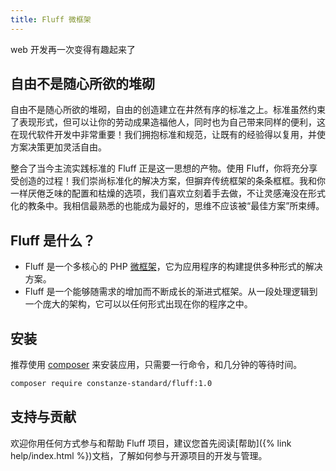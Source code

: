 ```yaml
---
title: Fluff 微框架
---
```


web 开发再一次变得有趣起来了

## 自由不是随心所欲的堆砌
自由不是随心所欲的堆砌，自由的创造建立在井然有序的标准之上。标准虽然约束了表现形式，但可以让你的劳动成果造福他人，同时也为自己带来同样的便利，这在现代软件开发中非常重要！我们拥抱标准和规范，让既有的经验得以复用，并使方案决策更加灵活自由。

整合了当今主流实践标准的 Fluff 正是这一思想的产物。使用 Fluff，你将充分享受创造的过程！我们崇尚标准化的解决方案，但摒弃传统框架的条条框框。我和你一样厌倦乏味的配置和枯燥的选项，我们喜欢立刻着手去做，不让灵感淹没在形式化的教条中。我相信最熟悉的也能成为最好的，思维不应该被“最佳方案”所束缚。

## Fluff 是什么？
- Fluff 是一个多核心的 PHP [微框架](https://en.wikipedia.org/wiki/Microframework)，它为应用程序的构建提供多种形式的解决方案。
- Fluff 是一个能够随需求的增加而不断成长的渐进式框架。从一段处理逻辑到一个庞大的架构，它可以以任何形式出现在你的程序之中。

## 安装
推荐使用 [composer](https://getcomposer.org/) 来安装应用，只需要一行命令，和几分钟的等待时间。
```sh
composer require constanze-standard/fluff:1.0
```

## 支持与贡献
欢迎你用任何方式参与和帮助 Fluff 项目，建议您首先阅读[帮助]({% link help/index.html %})文档，了解如何参与开源项目的开发与管理。
